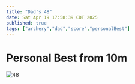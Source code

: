 ```yaml
---
title: "Dad's 48"
date: Sat Apr 19 17:58:39 CDT 2025
published: true
tags: ["archery","dad","score","personalBest"]
---
```

# Personal Best from 10m

![48](images/thumbnail/dads_48.jpg)
